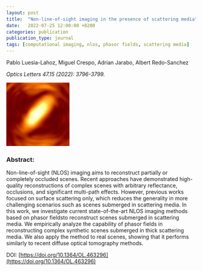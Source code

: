 ```yaml
---
layout: post
title:  "Non-line-of-sight imaging in the presence of scattering media"
date:   2022-07-25 12:00:00 +0200
categories: publication
publication_type: journal
tags: [computational imaging, nlos, phasor fields, scattering media]
---
```


Pablo Luesia-Lahoz, Miguel Crespo, Adrian Jarabo, Albert Redo-Sanchez

*Optics Letters 47.15 (2022): 3796-3799.*

![teaser](./images/2022_nlos_presence_scattering_media.jpg)

### Abstract:
Non-line-of-sight (NLOS) imaging aims to reconstruct partially or completely occluded scenes. Recent approaches have demonstrated high-quality reconstructions of complex scenes with arbitrary reflectance, occlusions, and significant multi-path effects. However, previous works focused on surface scattering only, which reduces the generality in more challenging scenarios such as scenes submerged in scattering media. In this work, we investigate current state-of-the-art NLOS imaging methods based on phasor fieldsto reconstruct scenes submerged in scattering media. We empirically analyze the capability of phasor fields in reconstructing complex synthetic scenes submerged in thick scattering media. We also apply the method to real scenes, showing that it performs similarly to recent diffuse optical tomography methods. 

DOI: [https://doi.org/10.1364/OL.463296](https://doi.org/10.1364/OL.463296)
